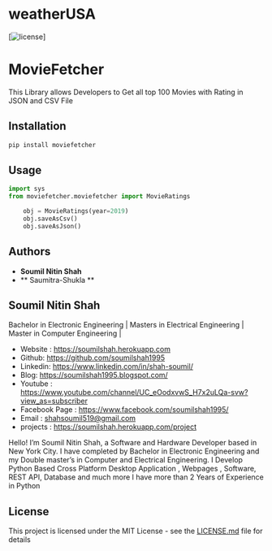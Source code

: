 # weatherUSA
[![license](https://img.shields.io/github/license/mashape/apistatus.svg?maxAge=2592000)]


# MovieFetcher

This Library allows Developers to Get all top 100 Movies with Rating in JSON and CSV File 

## Installation

```bash
pip install moviefetcher
```
## Usage

```python
import sys
from moviefetcher.moviefetcher import MovieRatings

    obj = MovieRatings(year=2019)
    obj.saveAsCsv()
    obj.saveAsJson()


```


## Authors

* **Soumil Nitin Shah** 
* ** Saumitra-Shukla **

## Soumil Nitin Shah 
Bachelor in Electronic Engineering |
Masters in Electrical Engineering | 
Master in Computer Engineering |

* Website : https://soumilshah.herokuapp.com
* Github: https://github.com/soumilshah1995
* Linkedin: https://www.linkedin.com/in/shah-soumil/
* Blog: https://soumilshah1995.blogspot.com/
* Youtube : https://www.youtube.com/channel/UC_eOodxvwS_H7x2uLQa-svw?view_as=subscriber
* Facebook Page : https://www.facebook.com/soumilshah1995/
* Email : shahsoumil519@gmail.com
* projects : https://soumilshah.herokuapp.com/project


Hello! I’m Soumil Nitin Shah, a Software and Hardware Developer based in New York City. I have completed by Bachelor in Electronic Engineering and my Double master’s in Computer and Electrical Engineering. I Develop Python Based Cross Platform Desktop Application , Webpages , Software, REST API, Database and much more I have more than 2 Years of Experience in Python


## License

This project is licensed under the MIT License - see the [LICENSE.md](LICENSE.md) file for details

